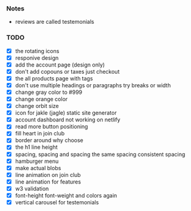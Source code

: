 ### Notes
- reviews are called testemonials

### TODO
- [x] the rotating icons
- [x] responive design
- [x] add the account page (design only)
- [x] don't add copouns or taxes just checkout
- [x] the all products page with tags
- [x] don't use multiple headings or paragraphs try breaks or width
- [x] change gray color to #999
- [x] change orange color
- [x] change orbit size
- [x] icon for jakle (jagle) static site generator
- [x] account dashboard not working on netlify
- [x] read more button positioning
- [x] fill heart in join club
- [x] border around why choose
- [x] the h1 line height
- [x] spacing, spacing and spacing the same spacing consistent spacing
- [x] hamburger menu
- [x] make actual blobs
- [x] line animation on join club
- [x] line animation for features
- [x] w3 validation
- [x] font-height font-weight and colors again
- [x] vertical carousel for testemonials
